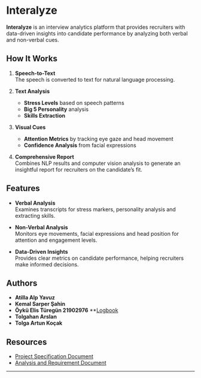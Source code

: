 # Interalyze

**Interalyze** is an interview analytics platform that provides recruiters with data-driven insights into candidate performance by analyzing both verbal and non-verbal cues. 

## How It Works

1. **Speech-to-Text**  
   The speech is converted to text for natural language processing.

2. **Text Analysis**  
   - **Stress Levels** based on speech patterns  
   - **Big 5 Personality** analysis
   - **Skills Extraction** 

3. **Visual Cues**  
   - **Attention Metrics** by tracking eye gaze and head movement  
   - **Confidence Analysis** from facial expressions

4. **Comprehensive Report**  
   Combines NLP results and computer vision analysis to generate an insightful report for recruiters on the candidate’s fit.

## Features

- **Verbal Analysis**  
  Examines transcripts for stress markers, personality analysis and extracting skills.

- **Non-Verbal Analysis**  
  Monitors eye movements, facial expressions and head position for attention and engagement levels.

- **Data-Driven Insights**  
  Provides clear metrics on candidate performance, helping recruiters make informed decisions.

## Authors

- **Atilla Alp Yavuz**  
- **Kemal Sarper Şahin**  
- **Öykü Elis Türegün 21902976** **[Logbook](https://docs.google.com/document/d/1VMpCszfQ8tbjRZJJ_wbWMVnX90_HpGg-jRi-Ecivehw/edit?usp=sharing)
- **Tolgahan Arslan**  
- **Tolga Artun Koçak**

## Resources

- [Project Specification Document](https://docs.google.com/document/d/1lrhFkCBxjO0eyjGREgX2m-HVeP1crzlr/edit?usp=drive_link&ouid=110817569510858297386&rtpof=true&sd=true)  
- [Analysis and Requirement Document](https://docs.google.com/document/d/1ZlHLuBVzbL5Km3kmlUMWoiQv-1ZglFfBQuNJ5vKonfE/edit?tab=t.0)
---
